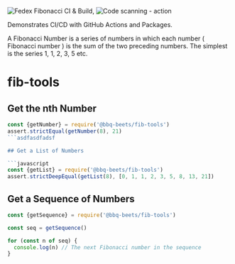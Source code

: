 ![Fedex Fibonacci CI & Build](https://github.com/octodemo/fedex-demo/workflows/Fedex%20Fibonacci%20CI%20&%20Build/badge.svg?branch=master), ![Code scanning - action](https://github.com/octodemo/Node-CI-CD-To-Heroku/workflows/Code%20scanning%20-%20action/badge.svg)

Demonstrates CI/CD with GitHub Actions and Packages.

A Fibonacci Number is a series of numbers in which each number ( Fibonacci number ) is the sum of the two preceding numbers. The simplest is the series 1, 1, 2, 3, 5 etc.

# fib-tools

## Get the nth Number

```javascript
const {getNumber} = require('@bbq-beets/fib-tools')
assert.strictEqual(getNumber(8), 21)
```asdfasdfadsf

## Get a List of Numbers

```javascript
const {getList} = require('@bbq-beets/fib-tools')
assert.strictDeepEqual(getList(8), [0, 1, 1, 2, 3, 5, 8, 13, 21])
```

## Get a Sequence of Numbers

```javascript
const {getSequence} = require('@bbq-beets/fib-tools')

const seq = getSequence()

for (const n of seq) {
  console.log(n) // The next Fibonacci number in the sequence
}
```
